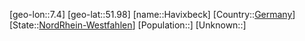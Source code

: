 ﻿---
location: [51.98,7.4]
type: City
tags:
- geo/City


SpocWebEntityId: 30817
isDeleted: false
confidential: public

---
[geo-lon::7.4]
[geo-lat::51.98]
[name::Havixbeck]
[Country::[Germany](geo/Continent/Europe/Germany.md)]
[State::[NordRhein-Westfahlen](NordRhein-Westfahlen)]
[Population::]
[Unknown::]

